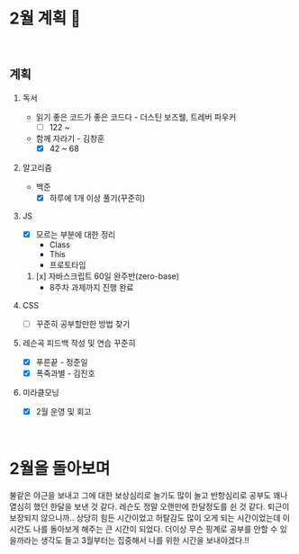 # 2월 계획 🎁

<br/>

## 계획

1. 독서
   - 읽기 좋은 코드가 좋은 코드다  - 더스틴 보즈웰, 트레버 파우커
     - [ ] 122 ~
   - 함께 자라기 - 김창훈
     - [x] 42 ~ 68
   
2. 알고리즘

   - 백준
     - [x] 하루에 1개 이상 풀기(꾸준히)
   
3. JS

   - [x] 모르는 부분에 대한 정리
     - Class
     - This
     - 프로토타입

   1. [x] 자바스크립트 60일 완주반(zero-base)
      - 8주차 과제까지 진행 완료

4. CSS
   - [ ] 꾸준히 공부할만한 방법 찾기

5. 레슨곡 피드백 작성 및 연습 꾸준히
   - [x] 푸른끝 - 정준일
   - [x] 폭죽과별 - 김진호

6. 미라클모닝

   - [x] 2월 운영 및 회고

<br/>



# 2월을 돌아보며

 불같은 야근을 보내고 그에 대한 보상심리로 놀기도 많이 놀고 반항심리로 공부도 꽤나 열심히 했던 한달을 보낸 것 같다. 레슨도 정말 오랜만에 한달정도를 쉰 것 같다. 퇴근이 보장되지 않으니까.. 상당히 힘든 시간이었고 허탈감도 많이 오게 되는 시간이었는데 이 시간도 나를 돌아보게 해주는 큰 시간이 되었다. 더이상 무슨 핑계로 공부를 안할 수 있을까라는 생각도 들고 3월부터는 집중해서 나를 위한 시간을 보내야겠다.!!

